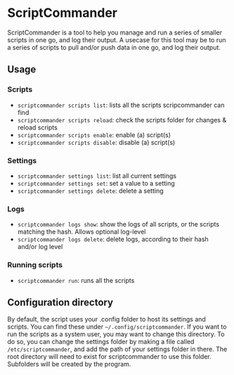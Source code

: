 # ScriptCommander
ScriptCommander is a tool to help you manage and run a series of smaller scripts in one go, and log their output.
A usecase for this tool may be to run a series of scripts to pull and/or push data in one go, and log their output.

## Usage
### Scripts
 - `scriptcommander scripts list`: lists all the scripts scripcommander can find
 - `scriptcommander scripts reload`: check the scripts folder for changes & reload scripts
 - `scriptcommander scripts enable`: enable (a) script(s)
 - `scriptcommander scripts disable`: disable (a) script(s)

### Settings
 - `scriptcommander settings list`: list all current settings
 - `scriptcommander settings set`: set a value to a setting
 - `scriptcommander settings delete`: delete a setting

### Logs
 - `scriptcommander logs show`: show the logs of all scripts, or the scripts matching the hash. Allows optional log-level
 - `scriptcommander logs delete`: delete logs, according to their hash and/or log level

### Running scripts
 - `scriptcommander run`: runs all the scripts

## Configuration directory
By default, the script uses your .config folder to host its settings and scripts. You can find these under `~/.config/scriptcommander`.
If you want to run the scripts as a system user, you may want to change this directory.
To do so, you can change the settings folder by making a file called `/etc/scriptcommander`, and add the path of your settings folder in there.
The root directory will need to exist for scriptcommander to use this folder. Subfolders will be created by the program.
